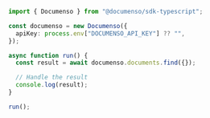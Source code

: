 <!-- Start SDK Example Usage [usage] -->
```typescript
import { Documenso } from "@documenso/sdk-typescript";

const documenso = new Documenso({
  apiKey: process.env["DOCUMENSO_API_KEY"] ?? "",
});

async function run() {
  const result = await documenso.documents.find({});

  // Handle the result
  console.log(result);
}

run();

```
<!-- End SDK Example Usage [usage] -->